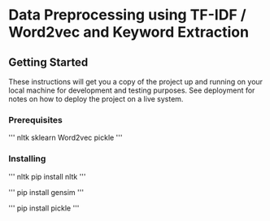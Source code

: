 # Data Preprocessing using TF-IDF / Word2vec and Keyword Extraction

## Getting Started
These instructions will get you a copy of the project up and running on your local machine for development and testing purposes. See deployment for notes on how to deploy the project on a live system.

### Prerequisites
'''
nltk
sklearn
Word2vec
pickle
'''

### Installing
'''
nltk
pip install nltk
'''

'''
pip install gensim
'''

'''
pip install pickle
'''
